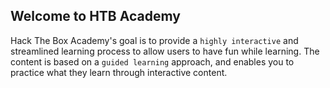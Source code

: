 ## Welcome to HTB Academy

Hack The Box Academy's goal is to provide a `highly interactive` and streamlined learning process to allow users to have fun while learning. The content is based on a `guided learning` approach, and enables you to practice what they learn through interactive content.